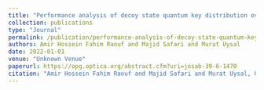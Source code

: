 ```yaml
---
title: "Performance analysis of decoy state quantum key distribution over underwater turbulence channels"
collection: publications
type: "Journal"
permalink: /publication/performance-analysis-of-decoy-state-quantum-key-distribution-over-underwater-turbulence-channels
authors: Amir Hossein Fahim Raouf and Majid Safari and Murat Uysal
date: 2022-01-01
venue: "Unknown Venue"
paperurl: https://opg.optica.org/abstract.cfm?uri=josab-39-6-1470
citation: "Amir Hossein Fahim Raouf and Majid Safari and Murat Uysal, Unknown Venue, 2022"
---
```

